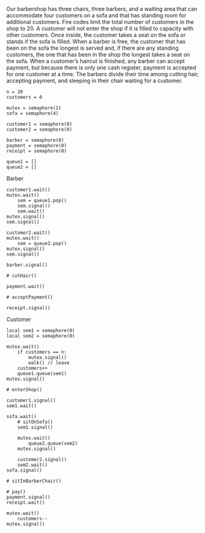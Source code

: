Our barbershop has three chairs, three barbers, and a waiting
area that can accommodate four customers on a sofa and that has
standing room for additional customers. Fire codes limit the total
number of customers in the shop to 20.
A customer will not enter the shop if it is filled to capacity with
other customers. Once inside, the customer takes a seat on the sofa
or stands if the sofa is filled. When a barber is free, the customer
that has been on the sofa the longest is served and, if there are any
standing customers, the one that has been in the shop the longest
takes a seat on the sofa. When a customer’s haircut is finished,
any barber can accept payment, but because there is only one cash
register, payment is accepted for one customer at a time. The barbers
divide their time among cutting hair, accepting payment, and
sleeping in their chair waiting for a customer.

```
n = 20
customers = 0

mutex = semaphore(1)
sofa = semaphore(4)

customer1 = semaphore(0)
customer2 = semaphore(0)

barber = semaphore(0)
payment = semaphore(0)
receipt = semaphore(0)

queue1 = []
queue2 = []
```
Barber
```
customer1.wait()
mutex.wait()
    sem = queue1.pop()
    sem.signal()
    sem.wait()
mutex.signal()
sem.signal()

customer2.wait()
mutex.wait()
    sem = queue2.pop()
mutex.signal()
sem.signal()

barber.signal()

# cutHair()

payment.wait()

# acceptPayment()

receipt.signal()
```
Customer
```
local sem1 = semaphore(0)
local sem2 = semaphore(0)

mutex.wait()
    if customers == n:
        mutex.signal() 
        walk() // leave
    customers++
    queue1.queue(sem1)
mutex.signal()

# enterShop()

customer1.signal()
sem1.wait()

sofa.wait()
    # sitOnSofa()
    sem1.signal()
    
    mutex.wait()
        queue2.queue(sem2)
    mutex.signal()
    
    customer2.signal()
    sem2.wait()
sofa.signal()

# sitInBarberChair()

# pay()
payment.signal()
receipt.wait()

mutex.wait()
    customers--
mutex.signal()    
```